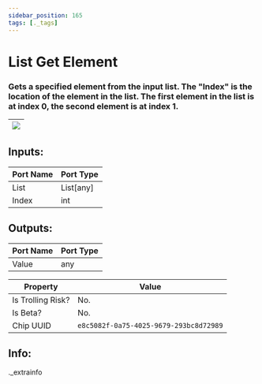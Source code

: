 ```yaml
---
sidebar_position: 165
tags: [._tags]
---
```


# List Get Element


### Gets a specified element from the input list. The "Index" is the location of the element in the list. The first element in the list is at index 0, the second element is at index 1.

| ![](https://images-ext-2.discordapp.net/external/MPmIaQzlEPmgGWlgi-WxBBXt0Bjv_zWPkg1y1f_sy3s/https/www.recroomcircuits.com/image/circuit/absolute-value?width=206&height=108) |
|-----|

## Inputs:
| Port Name | Port Type |
|-----------|-----------|
| List | List[any] |
| Index | int |

## Outputs:
| Port Name | Port Type |
|-----------|-----------|
| Value | any | 

| Property  | Value |
|-------------------|-----------|
| Is Trolling Risk? | No. |
| Is Beta? | No. |
| Chip UUID | `e8c5082f-0a75-4025-9679-293bc8d72989` |

## Info:
._extrainfo